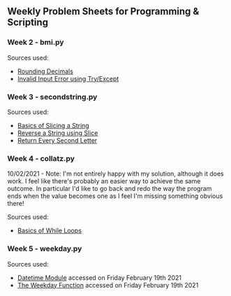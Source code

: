 ## Weekly Problem Sheets for Programming & Scripting

### Week 2 - bmi.py
Sources used:
- [Rounding Decimals](https://stackoverflow.com/questions/20457038/how-to-round-to-2-decimals-with-python) 
- [Invalid Input Error using Try/Except](https://docs.python.org/3/tutorial/errors.html)

### Week 3 - secondstring.py
Sources used: 
- [Basics of Slicing a String](https://www.w3schools.com/python/python_strings_slicing.asp)
- [Reverse a String using Slice](https://www.w3schools.com/python/python_howto_reverse_string.asp)
- [Return Every Second Letter](https://stackoverflow.com/questions/20847205/program-to-extract-every-alternate-letters-from-a-string-in-python)

### Week 4 - collatz.py
10/02/2021 - Note: I'm not entirely happy with my solution, although it does work. I feel like there's probably an easier way to achieve the same outcome. In particular I'd like to go back and redo the way the program ends when the value becomes one as I feel I'm missing something obvious there!

Sources used: 
 - [Basics of While Loops](https://www.w3schools.com/python/python_while_loops.asp)

 ### Week 5 - weekday.py

 Sources used: 
 - [Datetime Module](https://www.programiz.com/python-programming/datetime) accessed on Friday February 19th 2021
 - [The Weekday Function](https://pythontic.com/datetime/date/weekday) accessed on Friday February 19th 2021